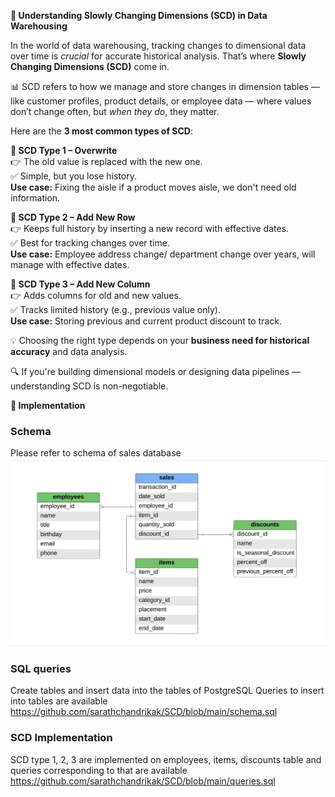 **🚀 Understanding Slowly Changing Dimensions (SCD) in Data Warehousing**  

In the world of data warehousing, tracking changes to dimensional data over time is *crucial* for accurate historical analysis. That’s where **Slowly Changing Dimensions (SCD)** come in.

📊 SCD refers to how we manage and store changes in dimension tables — like customer profiles, product details, or employee data — where values don’t change often, but *when they do*, they matter.

Here are the **3 most common types of SCD**:

**🔹 SCD Type 1 – Overwrite**  
👉 The old value is replaced with the new one.  
✅ Simple, but you lose history.  
**Use case:** Fixing the aisle if a product moves aisle, we don't need old information.

**🔹 SCD Type 2 – Add New Row**  
👉 Keeps full history by inserting a new record with effective dates.  
✅ Best for tracking changes over time.  
**Use case:** Employee address change/ department change over years, will manage with effective dates.

**🔹 SCD Type 3 – Add New Column**  
👉 Adds columns for old and new values.  
✅ Tracks limited history (e.g., previous value only).  
**Use case:** Storing previous and current product discount to track.

💡 Choosing the right type depends on your **business need for historical accuracy** and data analysis.

🔍 If you're building dimensional models or designing data pipelines — understanding SCD is non-negotiable.


**🚀 Implementation** 

### Schema 
Please refer to schema of sales database
![image](https://github.com/sarathchandrikak/SCD/blob/main/scd_schema.png)

### SQL queries 

Create tables and insert data into the tables of PostgreSQL 
Queries to insert into tables are available https://github.com/sarathchandrikak/SCD/blob/main/schema.sql 

### SCD Implementation

SCD type 1, 2, 3 are implemented on employees, items, discounts table and queries corresponding to that are available https://github.com/sarathchandrikak/SCD/blob/main/queries.sql 
